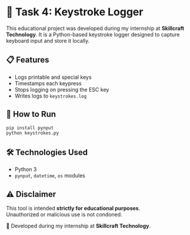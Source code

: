 # 🎯 Task 4: Keystroke Logger

This educational project was developed during my internship at **Skillcraft Technology**. It is a Python-based keystroke logger designed to capture keyboard input and store it locally.

## 📋 Features

- Logs printable and special keys
- Timestamps each keypress
- Stops logging on pressing the ESC key
- Writes logs to `keystrokes.log`

## 🚀 How to Run

```bash
pip install pynput
python keystrokes.py
```

## 🛠 Technologies Used

- Python 3
- `pynput`, `datetime`, `os` modules

## ⚠️ Disclaimer

This tool is intended **strictly for educational purposes**.  
Unauthorized or malicious use is not condoned.


💼 Developed during my internship at **Skillcraft Technology**.
